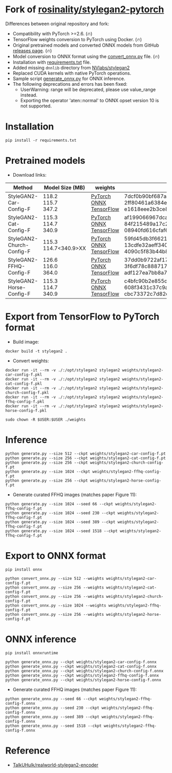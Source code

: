 # Fork of [rosinality/stylegan2-pytorch](https://github.com/rosinality/stylegan2-pytorch)

Differences between original repository and fork:

* Compatibility with PyTorch >=2.6. (🔥)
* TensorFlow weights conversion to PyTorch using Docker. (🔥)
* Original pretrained models and converted ONNX models from GitHub [releases page](https://github.com/clibdev/stylegan2-pytorch/releases). (🔥)
* Model conversion to ONNX format using the [convert_onnx.py](convert_onnx.py) file. (🔥)
* Installation with [requirements.txt](requirements.txt) file.
* Added missing `dnnlib` directory from [NVlabs/stylegan2](https://github.com/NVlabs/stylegan2)
* Replaced CUDA kernels with native PyTorch operations.
* Sample script [generate_onnx.py](generate_onnx.py) for ONNX inference.
* The following deprecations and errors has been fixed:
  * UserWarning: range will be deprecated, please use value_range instead.
  * Exporting the operator 'aten::normal' to ONNX opset version 10 is not supported.

# Installation

```shell
pip install -r requirements.txt
```

# Pretrained models

* Download links:

| Method                    | Model Size (MB)         | weights                                                                                                                                                                                                                                                                                                                                            | SHA-256                                                                                                                                                                                                  |
|---------------------------|-------------------------|----------------------------------------------------------------------------------------------------------------------------------------------------------------------------------------------------------------------------------------------------------------------------------------------------------------------------------------------------|----------------------------------------------------------------------------------------------------------------------------------------------------------------------------------------------------------|
| StyleGAN2-Car-Config-F    | 118.2<br>115.7<br>347.2 | [PyTorch](https://github.com/clibdev/stylegan2-pytorch/releases/latest/download/stylegan2-car-config-f.pt)<br>[ONNX](https://github.com/clibdev/stylegan2-pytorch/releases/latest/download/stylegan2-car-config-f.onnx)<br>[TensorFlow](https://github.com/clibdev/stylegan2-pytorch/releases/latest/download/stylegan2-car-config-f.pkl)          | 7dcf0b90bf687a75293ba8df8d923be34ee134b183029d9f426634b079f85c9d<br>2ff80461a6384eddcb318193a4d6d3a215fff446ae8144410b06f39315ed0db9<br>e1618eee2b3ce87c4a3849442f7850ef12a478556bff035c8e09ee7e23b3794c |
| StyleGAN2-Cat-Config-F    | 115.3<br>114.7<br>340.9 | [PyTorch](https://github.com/clibdev/stylegan2-pytorch/releases/latest/download/stylegan2-cat-config-f.pt)<br>[ONNX](https://github.com/clibdev/stylegan2-pytorch/releases/latest/download/stylegan2-cat-config-f.onnx)<br>[TensorFlow](https://github.com/clibdev/stylegan2-pytorch/releases/latest/download/stylegan2-cat-config-f.pkl)          | af199066967dcaa3bdf51e396084970c447799f593fcfb93d9c2c655475e39bb<br>84f215489a17c2eefa4986e7c4cf817db401aa546784515a36d716cd132a6dc1<br>08940fd616cfaf6bc7b0286b5d1a0b3f70febb26e136d64716c8d3f5e9bd3883 |
| StyleGAN2-Church-Config-F | 115.3<br>114.7<340.9>XX | [PyTorch](https://github.com/clibdev/stylegan2-pytorch/releases/latest/download/stylegan2-church-config-f.pt)<br>[ONNX](https://github.com/clibdev/stylegan2-pytorch/releases/latest/download/stylegan2-church-config-f.onnx)<br>[TensorFlow](https://github.com/clibdev/stylegan2-pytorch/releases/latest/download/stylegan2-church-config-f.pkl) | 59fd45db3f66219f947aa5273ea981fd543e899d00e6b8690b1be9c66d4a1a36<br>13cdfe32aeff340cf9afc1a6b8e1a3371d36f8e3708ff48c4b0b8dca2e87caf9<br>4090c5f83b44b83475c84864188aa39a0fb72694492302b7e6af36aad0d18104 |
| StyleGAN2-FFHQ-Config-F   | 126.6<br>116.0<br>364.0 | [PyTorch](https://github.com/clibdev/stylegan2-pytorch/releases/latest/download/stylegan2-ffhq-config-f.pt)<br>[ONNX](https://github.com/clibdev/stylegan2-pytorch/releases/latest/download/stylegan2-ffhq-config-f.onnx)<br>[TensorFlow](https://github.com/clibdev/stylegan2-pytorch/releases/latest/download/stylegan2-ffhq-config-f.pkl)       | 37dd0b9722af1788f016f1472416cfdbf6628777ddd8345d57cca15efdac4e89<br>3f6df78c88871723f0608996bd1621602c3a97145874479c533ac2cdbb059573<br>adf127ea7bb8a7788c8bdeda3c9937f7310b669b09ecf799ca53a631ff46948d |
| StyleGAN2-Horse-Config-F  | 115.3<br>114.7<br>340.9 | [PyTorch](https://github.com/clibdev/stylegan2-pytorch/releases/latest/download/stylegan2-horse-config-f.pt)<br>[ONNX](https://github.com/clibdev/stylegan2-pytorch/releases/latest/download/stylegan2-horse-config-f.onnx)<br>[TensorFlow](https://github.com/clibdev/stylegan2-pytorch/releases/latest/download/stylegan2-horse-config-f.pkl)    | c4bfc90b2e855dad434dafc02e74a4906b2f07fecd7006159147d45dc7c42fd4<br>608f3431c37c9a55fe9d583807b9549399908807c0f20889e4993c2fb954cf52<br>cbc73372c7d82d095913ca8b4b9f170560777175bd7c3b8a75dd55d70807f32b |

# Export from TensorFlow to PyTorch format

* Build image:

```shell
docker build -t stylegan2 .
```

* Convert weights:

```shell
docker run -it --rm -v ./:/opt/stylegan2 stylegan2 weights/stylegan2-car-config-f.pkl
docker run -it --rm -v ./:/opt/stylegan2 stylegan2 weights/stylegan2-cat-config-f.pkl
docker run -it --rm -v ./:/opt/stylegan2 stylegan2 weights/stylegan2-church-config-f.pkl
docker run -it --rm -v ./:/opt/stylegan2 stylegan2 weights/stylegan2-ffhq-config-f.pkl
docker run -it --rm -v ./:/opt/stylegan2 stylegan2 weights/stylegan2-horse-config-f.pkl

sudo chown -R $USER:$USER ./weights
```

# Inference

```shell
python generate.py --size 512 --ckpt weights/stylegan2-car-config-f.pt
python generate.py --size 256 --ckpt weights/stylegan2-cat-config-f.pt
python generate.py --size 256 --ckpt weights/stylegan2-church-config-f.pt
python generate.py --size 1024 --ckpt weights/stylegan2-ffhq-config-f.pt
python generate.py --size 256 --ckpt weights/stylegan2-horse-config-f.pt
```

* Generate curated FFHQ images (matches paper Figure 11):

```shell
python generate.py --size 1024 --seed 66 --ckpt weights/stylegan2-ffhq-config-f.pt
python generate.py --size 1024 --seed 230 --ckpt weights/stylegan2-ffhq-config-f.pt
python generate.py --size 1024 --seed 389 --ckpt weights/stylegan2-ffhq-config-f.pt
python generate.py --size 1024 --seed 1518 --ckpt weights/stylegan2-ffhq-config-f.pt
```

# Export to ONNX format

```shell
pip install onnx
```

```shell
python convert_onnx.py --size 512 --weights weights/stylegan2-car-config-f.pt
python convert_onnx.py --size 256 --weights weights/stylegan2-cat-config-f.pt
python convert_onnx.py --size 256 --weights weights/stylegan2-church-config-f.pt
python convert_onnx.py --size 1024 --weights weights/stylegan2-ffhq-config-f.pt
python convert_onnx.py --size 256 --weights weights/stylegan2-horse-config-f.pt
```

# ONNX inference

```shell
pip install onnxruntime
```

```shell
python generate_onnx.py --ckpt weights/stylegan2-car-config-f.onnx
python generate_onnx.py --ckpt weights/stylegan2-cat-config-f.onnx
python generate_onnx.py --ckpt weights/stylegan2-church-config-f.onnx
python generate_onnx.py --ckpt weights/stylegan2-ffhq-config-f.onnx
python generate_onnx.py --ckpt weights/stylegan2-horse-config-f.onnx
```

* Generate curated FFHQ images (matches paper Figure 11):

```shell
python generate_onnx.py --seed 66 --ckpt weights/stylegan2-ffhq-config-f.onnx
python generate_onnx.py --seed 230 --ckpt weights/stylegan2-ffhq-config-f.onnx
python generate_onnx.py --seed 389 --ckpt weights/stylegan2-ffhq-config-f.onnx
python generate_onnx.py --seed 1518 --ckpt weights/stylegan2-ffhq-config-f.onnx
```

# Reference

* [TalkUHulk/realworld-stylegan2-encoder](https://github.com/TalkUHulk/realworld-stylegan2-encoder)
